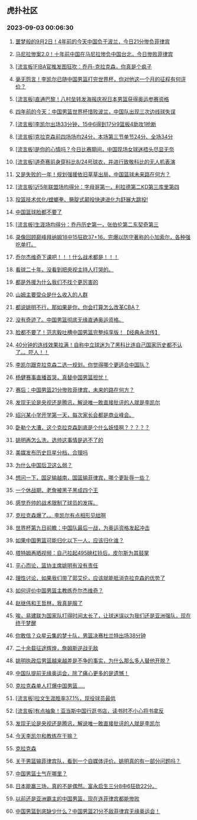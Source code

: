 ## 虎扑社区 
### 2023-09-03 00:06:30

1. [噩梦般的9月2日！4年前的今天中国负于波兰，今日21分惨负菲律宾](https://bbs.hupu.com/61958683.html)

2. [马尼拉惨案2.0！十年前中国在马尼拉惨负中国台北，今日惨败菲律宾](https://bbs.hupu.com/61958009.html)

3. [[流言板]FIBA官推发图狂吹：乔丹-克拉克森，你真是个疯子](https://bbs.hupu.com/61958223.html)

4. [毫无怨言！李凯尔已随中国男篮打完世界杯，你对他这一个月的征程有何评价？](https://bbs.hupu.com/61961345.html)

5. [[流言板]直通巴黎！八村垒转发海报庆祝日本男篮获得奥运参赛资格](https://bbs.hupu.com/61959479.html)

6. [四年前的今天：中国男篮世界杯惜败波兰，中国队出现三次边线球失误](https://bbs.hupu.com/61951373.html)

7. [[流言板]李凯尔出场33分钟，15中6得到17分9篮板4助攻1抢断](https://bbs.hupu.com/61957790.html)

8. [[流言板]克拉克森前四场场均24分，本场第三节单节24分、全场34分](https://bbs.hupu.com/61958516.html)

9. [[流言板]是你的心情吗？今日比赛期间，中国现场女球迷捂头尽显无奈](https://bbs.hupu.com/61960647.html)

10. [[流言板]道奇赛前身穿科比8/24号球衣，并进行致敬科比的无人机表演](https://bbs.hupu.com/61953132.html)

11. [又是失败的一年！规划强援依旧草草出局，中国篮球未来路在何方？](https://bbs.hupu.com/61961283.html)

12. [[流言板]近5年联盟场均得分：字母哥第一，利拉德第二KD第三库里第四](https://bbs.hupu.com/61952420.html)

13. [投篮技术优化/螳螂拳、撅腚式颠投快速进化为舒展大跳投!](https://bbs.hupu.com/61952873.html)

14. [中国篮球脸都不要了](https://bbs.hupu.com/61956982.html)

15. [[流言板]生涯场均得分：乔丹历史第一，张伯伦第二东契奇第三](https://bbs.hupu.com/61952517.html)

16. [录像回顾巅峰拜纳姆18中15狂砍37+16，完爆以防守著称的小加索尔，各种强吃单打。](https://bbs.hupu.com/61952856.html)

17. [乔尔杰维奇下课吧！！！什么战术都是！！！](https://bbs.hupu.com/61956402.html)

18. [看球二十年，没看到把央视主持人打哭的。](https://bbs.hupu.com/61960397.html)

19. [都是外援为什么我们不找个更厉害的](https://bbs.hupu.com/61955967.html)

20. [山姆主要受众是什么收入的人群](https://bbs.hupu.com/61951804.html)

21. [都说姚明不行，那如果是你，你会打算怎么改革CBA？](https://bbs.hupu.com/61959851.html)

22. [没有奇迹了。中国男篮彻底无缘直通奥运资格。](https://bbs.hupu.com/61955668.html)

23. [脸都不要了！范志毅吐槽中国男篮完整纯享版！【经典永流传】](https://bbs.hupu.com/61959720.html)

24. [40分钟的连线效果拉满！自称中立球迷为了黑科比连自己国家历史都不认了。。吓人！！](https://bbs.hupu.com/61953865.html)

25. [李凯尔跟克拉克森二选一规划，你觉得哪个更适合中国队？](https://bbs.hupu.com/61958256.html)

26. [杨健赛事直播首哭，真替中国男篮担忧！](https://bbs.hupu.com/61958939.html)

27. [赛后：中国男篮21分惨败菲律宾，未来的路在何方？](https://bbs.hupu.com/61957816.html)

28. [发现无论是央视还是腾讯，解说唯一敢直接批评的人就是李凯尔](https://bbs.hupu.com/61955138.html)

29. [绍兴某小学开学第一天，每次家长会都是商业峰会。](https://bbs.hupu.com/61953609.html)

30. [卧勒个大漕，这个克拉克森到底是个什么妖怪啊？？？？？](https://bbs.hupu.com/61956846.html)

31. [姚明再怎么洗，选帅这事情是逃不了的](https://bbs.hupu.com/61956620.html)

32. [美媒发布历史巨星分档，合理吗](https://bbs.hupu.com/61955643.html)

33. [为什么中国后卫这么弱？](https://bbs.hupu.com/61957291.html)

34. [想问一下，国足输越南，国篮输菲律宾，哪个更耻辱一些？](https://bbs.hupu.com/61955986.html)

35. [一个休战期，老詹被黑子黑成四个王](https://bbs.hupu.com/61960839.html)

36. [感觉乔帅的战术限制了球员的发挥。](https://bbs.hupu.com/61956952.html)

37. [克拉克森爆了。。李凯尔有点相形见绌啊](https://bbs.hupu.com/61956180.html)

38. [世界杯第九日前瞻：中国队最后一战，为奥运资格发起冲击](https://bbs.hupu.com/61947100.html)

39. [如果中国男篮可能归化以下一人，应该归化谁？](https://bbs.hupu.com/61957500.html)

40. [塔特姆再晒视频：自己拉起495磅杠铃后，皮尔斯为其鼓掌](https://bbs.hupu.com/61948100.html)

41. [平心而论，篮协主席姚明有没有责任](https://bbs.hupu.com/61958374.html)

42. [理性讨论，如果我们带了郭艾伦，应该就能抵消克拉克森的优势了](https://bbs.hupu.com/61959667.html)

43. [如何评价中国男篮主教练乔尔杰维奇？](https://bbs.hupu.com/61958635.html)

44. [赵继伟和王哲林，我真是服了](https://bbs.hupu.com/61956980.html)

45. [唉，易建联为国家队打得时间太长了，让球迷误以为我们还是亚洲强队，现在终于梦醒](https://bbs.hupu.com/61957099.html)

46. [你敢信？众星云集的梦十队，男篮决赛杜兰特出场38分钟](https://bbs.hupu.com/61955767.html)

47. [二十余载征途辉煌，詹姆斯逆战无敌](https://bbs.hupu.com/61948272.html)

48. [姚明执政后男篮越来越差是不争的事实，为什么那么多人替他开脱？](https://bbs.hupu.com/61960985.html)

49. [中国队提前无缘奥运会，除了痛心更多的是遗憾！](https://bbs.hupu.com/61956246.html)

50. [克拉克森单人打爆中国男篮…..](https://bbs.hupu.com/61956152.html)

51. [[流言板]拉文生涯胜率37.1%，现役球员最低](https://bbs.hupu.com/61947110.html)

52. [[流言板]有点抽象！亚当斯中国行逛书店，读书时不小心将书拿反](https://bbs.hupu.com/61953454.html)

53. [发现无论是央视还是腾讯，解说唯一敢直接批评的人就是李凯尔](https://bbs.hupu.com/61956205.html)

54. [今天李凯尔和教练在干嘛？](https://bbs.hupu.com/61958109.html)

55. [克拉克森](https://bbs.hupu.com/61956635.html)

56. [关于男篮输菲律宾队，看到一个自媒体评价。姚明真的有一部分问题吗？](https://bbs.hupu.com/61960403.html)

57. [中国男篮士气在哪里？](https://bbs.hupu.com/61957432.html)

58. [日本能赢三场，真的不是偶然。富永启生三分8中6狂砍22分。](https://bbs.hupu.com/61958531.html)

59. [以前还是亚洲霸主的中国男篮，现在连菲律宾都能惨败](https://bbs.hupu.com/61960173.html)

60. [中国男篮到底缺少什么？中国男篮21分不敌菲律宾无缘奥运会！](https://bbs.hupu.com/61958763.html)

